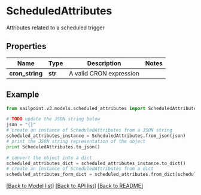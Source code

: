 # ScheduledAttributes

Attributes related to a scheduled trigger

## Properties

Name | Type | Description | Notes
------------ | ------------- | ------------- | -------------
**cron_string** | **str** | A valid CRON expression | 

## Example

```python
from sailpoint.v3.models.scheduled_attributes import ScheduledAttributes

# TODO update the JSON string below
json = "{}"
# create an instance of ScheduledAttributes from a JSON string
scheduled_attributes_instance = ScheduledAttributes.from_json(json)
# print the JSON string representation of the object
print ScheduledAttributes.to_json()

# convert the object into a dict
scheduled_attributes_dict = scheduled_attributes_instance.to_dict()
# create an instance of ScheduledAttributes from a dict
scheduled_attributes_form_dict = scheduled_attributes.from_dict(scheduled_attributes_dict)
```
[[Back to Model list]](../README.md#documentation-for-models) [[Back to API list]](../README.md#documentation-for-api-endpoints) [[Back to README]](../README.md)


